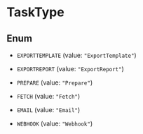 

# TaskType

## Enum


* `EXPORTTEMPLATE` (value: `"ExportTemplate"`)

* `EXPORTREPORT` (value: `"ExportReport"`)

* `PREPARE` (value: `"Prepare"`)

* `FETCH` (value: `"Fetch"`)

* `EMAIL` (value: `"Email"`)

* `WEBHOOK` (value: `"Webhook"`)



